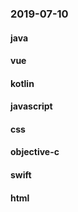 ### 2019-07-10

#### java

#### vue

#### kotlin

#### javascript

#### css

#### objective-c

#### swift

#### html
